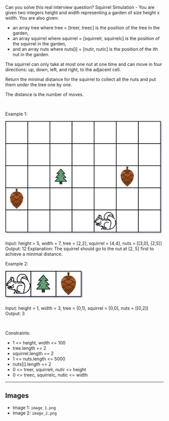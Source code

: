 Can you solve this real interview question? Squirrel Simulation - You are given two integers height and width representing a garden of size height x width. You are also given:

 * an array tree where tree = [treer, treec] is the position of the tree in the garden,
 * an array squirrel where squirrel = [squirrelr, squirrelc] is the position of the squirrel in the garden,
 * and an array nuts where nuts[i] = [nutir, nutic] is the position of the ith nut in the garden.

The squirrel can only take at most one nut at one time and can move in four directions: up, down, left, and right, to the adjacent cell.

Return the minimal distance for the squirrel to collect all the nuts and put them under the tree one by one.

The distance is the number of moves.

 

Example 1:

![Example 1](./image_1.png)


Input: height = 5, width = 7, tree = [2,2], squirrel = [4,4], nuts = [[3,0], [2,5]]
Output: 12
Explanation: The squirrel should go to the nut at [2, 5] first to achieve a minimal distance.


Example 2:

![Example 2](./image_2.png)


Input: height = 1, width = 3, tree = [0,1], squirrel = [0,0], nuts = [[0,2]]
Output: 3


 

Constraints:

 * 1 <= height, width <= 100
 * tree.length == 2
 * squirrel.length == 2
 * 1 <= nuts.length <= 5000
 * nuts[i].length == 2
 * 0 <= treer, squirrelr, nutir <= height
 * 0 <= treec, squirrelc, nutic <= width

---

## Images

- Image 1: `image_1.png`
- Image 2: `image_2.png`
